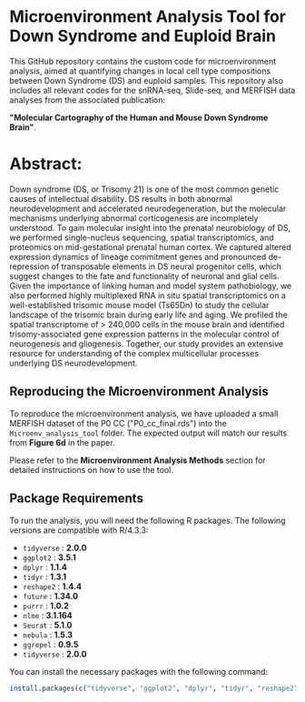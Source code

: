 # Microenvironment Analysis Tool for Down Syndrome and Euploid Brain

This GitHub repository contains the custom code for microenvironment analysis, aimed at quantifying changes in local cell type compositions between Down Syndrome (DS) and euploid samples. This repository also includes all relevant codes for the snRNA-seq, Slide-seq, and MERFISH data analyses from the associated publication:

**"Molecular Cartography of the Human and Mouse Down Syndrome Brain"**.

# Abstract:

Down syndrome (DS, or Trisomy 21) is one of the most common genetic causes of intellectual disability. DS results in both abnormal neurodevelopment and accelerated neurodegeneration, but the molecular mechanisms underlying abnormal corticogenesis are incompletely understood. To gain molecular insight into the prenatal neurobiology of DS, we performed single-nucleus sequencing, spatial transcriptomics, and proteomics on mid-gestational prenatal human cortex. We captured altered expression dynamics of lineage commitment genes and pronounced de-repression of transposable elements in DS neural progenitor cells, which suggest changes to the fate and functionality of neuronal and glial cells. Given the importance of linking human and model system pathobiology, we also performed highly multiplexed RNA in situ spatial transcriptomics on a well-established trisomic mouse model (Ts65Dn) to study the cellular landscape of the trisomic brain during early life and aging. We profiled the spatial transcriptome of > 240,000 cells in the mouse brain and identified trisomy-associated gene expression patterns in the molecular control of neurogenesis and gliogenesis. Together, our study provides an extensive resource for understanding of the complex multicellular processes underlying DS neurodevelopment.

## Reproducing the Microenvironment Analysis

To reproduce the microenvironment analysis, we have uploaded a small MERFISH dataset of the P0 CC ("P0_cc_final.rds") into the `Microenv_analysis_tool` folder. The expected output will match our results from **Figure 6d** in the paper.

Please refer to the **Microenvironment Analysis Methods** section for detailed instructions on how to use the tool.

## Package Requirements

To run the analysis, you will need the following R packages. The following versions are compatible with R/4.3.3:

- `tidyverse` : **2.0.0**
- `ggplot2` : **3.5.1**
- `dplyr` : **1.1.4**
- `tidyr` : **1.3.1**
- `reshape2` : **1.4.4**
- `future` : **1.34.0**
- `purrr` : **1.0.2**
- `nlme` : **3.1.164**
- `Seurat` : **5.1.0**
- `nebula` : **1.5.3**
- `ggrepel` : **0.9.5**
- `tidyverse` : **2.0.0**

You can install the necessary packages with the following command:

```r
install.packages(c("tidyverse", "ggplot2", "dplyr", "tidyr", "reshape2", "future", "purrr", "nlme", "Seurat", "nebula", "ggrepel"))